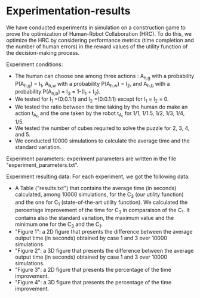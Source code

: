 # Experimentation-results
We have conducted experiments in simulation on a construction game to prove the optimization of Human-Robot Collaboration (HRC). To do this, we optimize the HRC by considering performance metrics (time completion and the number of human errors) in the reward values of the utility function of the decision-making process. 

Experiment conditions:
- The human can choose one among three actions : A<sub>h,g</sub> with a probability P(A<sub>h,g</sub>) = I<sub>1</sub>, A<sub>h,w</sub> with a probability P(A<sub>h,w</sub>) = I<sub>2</sub>, and  A<sub>h,b</sub> with a probability P(A<sub>h,b</sub>) = I<sub>3</sub> = 1-(I<sub>1</sub> + I<sub>2</sub>).
- We tested for I<sub>1</sub> =(0:0.1:1) and I<sub>2</sub> =(0:0.1:1) except for I<sub>1</sub> = I<sub>2</sub> = 0.
- We tested the ratio between the time taking by the human do make an action t<sub>A<sub>h</sub></sub> and the one taken by the robot t<sub>A<sub>r</sub></sub> for 1/1, 1/1.5, 1/2, 1/3, 1/4, 1/5.
- We tested the number of cubes required to solve the puzzle for 2, 3, 4, and 5.
- We conducted 10000 simulations to calculate the average time and the standard variation. 

Experiment parameters:
experiment parameters are written in the file "experiment_parameters.txt".


Experiment resulting data:
For each experiment, we got the following data:
- A Table ("results.txt") that contains the average time (in seconds) calculated, among 10000 simulations, for the C<sub>3</sub> (our utility function) and the one for C<sub>1</sub> (state-of-the-art utility function). We calculated the percentage improvement of the time for C<sub>3</sub> in comparaison of the C<sub>1</sub>. It contains also the standard variation, the maximum value and the minimum one for the C<sub>3</sub> and the C<sub>1</sub>.
- "Figure 1": a 2D figure that presents the difference between the average output time (in seconds) obtained by case 1 and 3 over 10000 simulations.
- "Figure 2": a 3D figure that presents the difference between the average output time (in seconds) obtained by case 1 and 3 over 10000 simulations.
- "Figure 3": a 2D figure that presents the percentage of the time improvement.
- "Figure 4": a 3D figure that presents the percentage of the time improvement.
